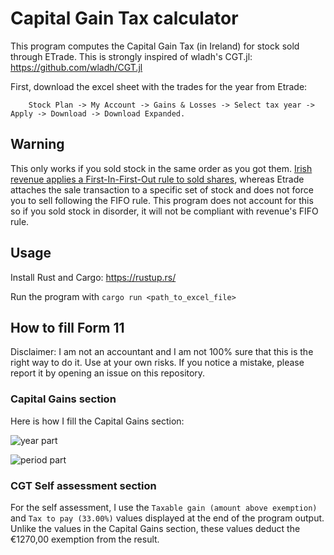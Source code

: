 Capital Gain Tax calculator
===========================

This program computes the Capital Gain Tax (in Ireland) for stock sold through ETrade.
This is strongly inspired of wladh's CGT.jl: https://github.com/wladh/CGT.jl

First, download the excel sheet with the trades for the year from Etrade:

        Stock Plan -> My Account -> Gains & Losses -> Select tax year -> Apply -> Download -> Download Expanded.

Warning
-------

This only works if you sold stock in the same order as you got them. [Irish revenue applies a First-In-First-Out
rule to sold shares](https://www.revenue.ie/en/gains-gifts-and-inheritance/transfering-an-asset/selling-or-disposing-of-shares.aspx),
whereas Etrade attaches the sale transaction to a specific set of stock and does not force
you to sell following the FIFO rule. This program does not account for this so if you sold stock in disorder, it
will not be compliant with revenue's FIFO rule.

Usage
-----

Install Rust and Cargo: https://rustup.rs/

Run the program with `cargo run <path_to_excel_file>`

How to fill Form 11
-------------------

Disclaimer: I am not an accountant and I am not 100% sure that this is the right way to do it. Use at your own risks. If you
notice a mistake, please report it by opening an issue on this repository.

### Capital Gains section

Here is how I fill the Capital Gains section:

![year part](https://github.com/user-attachments/assets/b44599bc-26c2-4cb7-b0ed-fc2d5a009d07)

![period part](https://github.com/user-attachments/assets/f61afe71-9795-426a-a213-b6c1cac9a400)

### CGT Self assessment section

For the self assessment, I use the `Taxable gain (amount above exemption)` and `Tax to pay (33.00%)` values
displayed at the end of the program output. Unlike the values in the Capital Gains section, these values
deduct the €1270,00 exemption from the result. 
